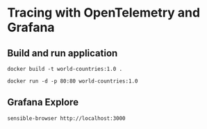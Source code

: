 # Tracing with OpenTelemetry and Grafana

## Build and run application
`docker build -t world-countries:1.0 .`

`docker run -d -p 80:80 world-countries:1.0`

## Grafana Explore
`sensible-browser http://localhost:3000`